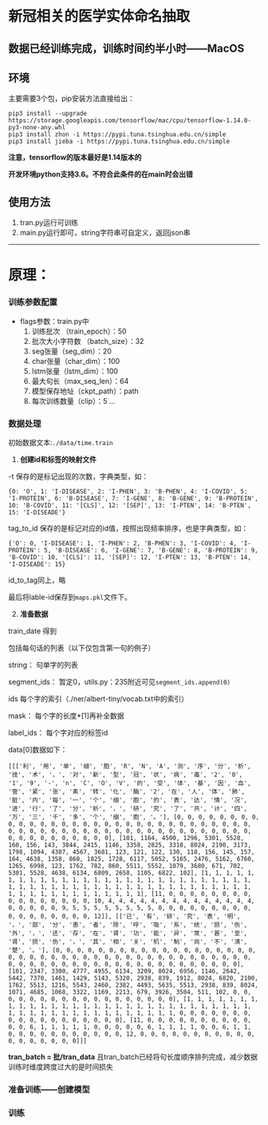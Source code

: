 
# 新冠相关的医学实体命名抽取

## 数据已经训练完成，训练时间约半小时——MacOS

## 环境

主要需要3个包，pip安装方法直接给出：

```shell
pip3 install --upgrade https://storage.googleapis.com/tensorflow/mac/cpu/tensorflow-1.14.0-py3-none-any.whl
pip3 install zhon -i https://pypi.tuna.tsinghua.edu.cn/simple
pip3 install jieba -i https://pypi.tuna.tsinghua.edu.cn/simple
```

**注意，tensorflow的版本最好是1.14版本的**


**开发环境python支持3.6。不符合此条件的在main时会出错**


## 使用方法

1. tran.py运行可训练
2. main.py运行即可，string字符串可自定义，返回json串


---
# 原理：

### 训练参数配置

- flags参数：train.py中
	1. 训练批次	（train_epoch）：50
	2. 批次大小字符数	（batch_size）：32
	3. seg张量（seg_dim）：20
	4. char张量（char_dim）：100
	5. lstm张量（lstm_dim）：100
	6. 最大句长（max_seq_len）：64
	7. 模型保存地址（ckpt_path）：path
	8. 每次训练数量（clip）：5
	...



### 数据处理

初始数据文本:`./data/time.train`

1. **创建id和标签的映射文件**

-t 保存的是标记出现的次数，字典类型，如：
```
{0: 'O', 1: 'I-DISEASE', 2: 'I-PHEN', 3: 'B-PHEN', 4: 'I-COVID', 5: 'I-PROTEIN', 6: 'B-DISEASE', 7: 'I-GENE', 8: 'B-GENE', 9: 'B-PROTEIN', 10: 'B-COVID', 11: '[CLS]', 12: '[SEP]', 13: 'I-PTEN', 14: 'B-PTEN', 15: 'I-DISEADE'}
```

tag_to_id 保存的是标记对应的id值，按照出现频率排序，也是字典类型，如：

```
{'O': 0, 'I-DISEASE': 1, 'I-PHEN': 2, 'B-PHEN': 3, 'I-COVID': 4, 'I-PROTEIN': 5, 'B-DISEASE': 6, 'I-GENE': 7, 'B-GENE': 8, 'B-PROTEIN': 9, 'B-COVID': 10, '[CLS]': 11, '[SEP]': 12, 'I-PTEN': 13, 'B-PTEN': 14, 'I-DISEADE': 15}
```

id_to_tag同上，略

最后将lable-id保存到`maps.pkl`文件下。



2. **准备数据**

train_date 得到



包括每句话的列表（以下仅包含第一句的例子）

string：			句单字的列表

segment_ids：	暂定0，utils.py：235附近可见`segment_ids.append(0)`

ids				每个字的索引（./ner/albert-tiny/vocab.txt中的索引）

mask：			每个字的长度*[1]再补全数据

label_ids：		每个字对应的标签id

data[0]数据如下：
```
[[['利', '用', '单', '细', '胞', 'R', 'N', 'A', '测', '序', '分', '析', '技', '术', '，', '对', '新', '型', '冠', '状', '病', '毒', '2', '0', '1', '9', '-', 'n', 'C', 'O', 'V', '的', '受', '体', '基', '因', '血', '管', '紧', '张', '素', '转', '化', '酶', '2', '在', '人', '体', '肺', '脏', '内', '每', '一', '个', '细', '胞', '的', '表', '达', '情', '况', '进', '行', '了', '分', '析', '，', '研', '究', '了', '共', '计', '四', '万', '三', '千', '多', '个', '细', '胞', '。'], [0, 0, 0, 0, 0, 0, 0, 0, 0, 0, 0, 0, 0, 0, 0, 0, 0, 0, 0, 0, 0, 0, 0, 0, 0, 0, 0, 0, 0, 0, 0, 0, 0, 0, 0, 0, 0, 0, 0, 0, 0, 0, 0, 0, 0, 0, 0, 0, 0, 0, 0, 0, 0, 0, 0, 0, 0, 0, 0, 0, 0, 0, 0, 0], [101, 1164, 4500, 1296, 5301, 5528, 160, 156, 143, 3844, 2415, 1146, 3358, 2825, 3318, 8024, 2190, 3173, 1798, 1094, 4307, 4567, 3681, 123, 121, 122, 130, 118, 156, 145, 157, 164, 4638, 1358, 860, 1825, 1728, 6117, 5052, 5165, 2476, 5162, 6760, 1265, 6998, 123, 1762, 782, 860, 5511, 5552, 1079, 3680, 671, 702, 5301, 5528, 4638, 6134, 6809, 2658, 1105, 6822, 102], [1, 1, 1, 1, 1, 1, 1, 1, 1, 1, 1, 1, 1, 1, 1, 1, 1, 1, 1, 1, 1, 1, 1, 1, 1, 1, 1, 1, 1, 1, 1, 1, 1, 1, 1, 1, 1, 1, 1, 1, 1, 1, 1, 1, 1, 1, 1, 1, 1, 1, 1, 1, 1, 1, 1, 1, 1, 1, 1, 1, 1, 1, 1, 1], [11, 0, 0, 0, 0, 0, 0, 0, 0, 0, 0, 0, 0, 0, 0, 0, 0, 10, 4, 4, 4, 4, 4, 4, 4, 4, 4, 4, 4, 4, 4, 4, 0, 0, 0, 0, 0, 9, 5, 5, 5, 5, 5, 5, 5, 5, 0, 0, 0, 0, 0, 0, 0, 0, 0, 0, 0, 0, 0, 0, 0, 0, 0, 12]], [['已', '有', '研', '究', '表', '明', '，', '部', '分', '患', '者', '除', '呼', '吸', '系', '统', '损', '伤', '外', '，', '还', '存', '在', '肾', '功', '能', '异', '常', '甚', '至', '肾', '损', '伤', '，', '其', '相', '关', '机', '制', '尚', '不', '清', '楚', '。'], [0, 0, 0, 0, 0, 0, 0, 0, 0, 0, 0, 0, 0, 0, 0, 0, 0, 0, 0, 0, 0, 0, 0, 0, 0, 0, 0, 0, 0, 0, 0, 0, 0, 0, 0, 0, 0, 0, 0, 0, 0, 0, 0, 0, 0, 0, 0, 0, 0, 0, 0, 0, 0, 0, 0, 0, 0, 0, 0, 0, 0, 0, 0, 0], [101, 2347, 3300, 4777, 4955, 6134, 3209, 8024, 6956, 1146, 2642, 5442, 7370, 1461, 1429, 5143, 5320, 2938, 839, 1912, 8024, 6820, 2100, 1762, 5513, 1216, 5543, 2460, 2382, 4493, 5635, 5513, 2938, 839, 8024, 1071, 4685, 1068, 3322, 1169, 2213, 679, 3926, 3504, 511, 102, 0, 0, 0, 0, 0, 0, 0, 0, 0, 0, 0, 0, 0, 0, 0, 0, 0, 0], [1, 1, 1, 1, 1, 1, 1, 1, 1, 1, 1, 1, 1, 1, 1, 1, 1, 1, 1, 1, 1, 1, 1, 1, 1, 1, 1, 1, 1, 1, 1, 1, 1, 1, 1, 1, 1, 1, 1, 1, 1, 1, 1, 1, 1, 1, 0, 0, 0, 0, 0, 0, 0, 0, 0, 0, 0, 0, 0, 0, 0, 0, 0, 0], [11, 0, 0, 0, 0, 0, 0, 0, 0, 0, 0, 0, 0, 6, 1, 1, 1, 1, 1, 0, 0, 0, 0, 0, 6, 1, 1, 1, 1, 0, 0, 6, 1, 1, 0, 0, 0, 0, 0, 0, 0, 0, 0, 0, 0, 12, 0, 0, 0, 0, 0, 0, 0, 0, 0, 0, 0, 0, 0, 0, 0, 0, 0, 0]]]
```

**tran_batch = 批/tran_data**
且tran_batch已经将句长度顺序排列完成，减少数据训练时维度跨度过大的是时间损失


### 准备训练——创建模型




### 训练




